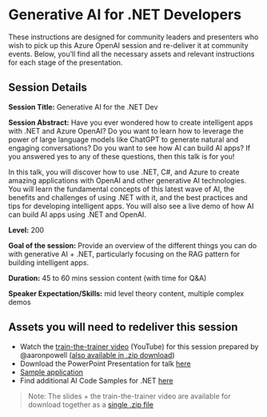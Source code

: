 # Generative AI for .NET Developers

These instructions are designed for community leaders and presenters who wish to pick up this Azure OpenAI session and re-deliver it at community events. Below, you’ll find all the necessary assets and relevant instructions for each stage of the presentation.

## Session Details

**Session Title:** Generative AI for the .NET Dev

**Session Abstract:** Have you ever wondered how to create intelligent apps with .NET and Azure OpenAI? Do you want to learn how to leverage the power of large language models like ChatGPT to generate natural and engaging conversations? Do you want to see how AI can build AI apps? If you answered yes to any of these questions, then this talk is for you! 
 
In this talk, you will discover how to use .NET, C#, and Azure to create amazing applications with OpenAI and other generative AI technologies. You will learn the fundamental concepts of this latest wave of AI, the benefits and challenges of using .NET with it, and the best practices and tips for developing intelligent apps. You will also see a live demo of how AI can build AI apps using .NET and OpenAI. 

**Level:** 200

**Goal of the session:** Provide an overview of the different things you can do with generative AI + .NET, particularly focusing on the RAG pattern for building intelligent apps.

**Duration:** 45 to 60 mins session content (with time for Q&A)

**Speaker Expectation/Skills:** mid level theory content, multiple complex demos

## Assets you will need to redeliver this session

* Watch the [train-the-trainer video](https://youtu.be/X6YMDyGEmmc) (YouTube) for this session prepared by @aaronpowell ([also available in .zip download](https://github.com/microsoft/community-content/releases/download/SeasonOfAI/Generative.AI.for.Dotnet.Developers.June2024.zip))
* Download the PowerPoint Presentation for talk [here](https://github.com/microsoft/community-content/releases/download/SeasonOfAI/Generative.AI.for.dotnet.Devs.June2024.pptx)
* [Sample application](https://github.com/Azure-Samples/YouTubeGPT)
* Find additional AI Code Samples for .NET [here](https://github.com/dotnet/ai-samples)

> Note: The slides + the train-the-trainer video are available for download together as a [single .zip file](https://github.com/microsoft/community-content/releases/download/SeasonOfAI/Generative.AI.for.Dotnet.Developers.June2024.zip)
